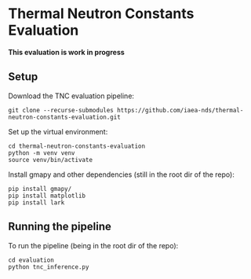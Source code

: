 # Thermal Neutron Constants Evaluation

**This evaluation is work in progress**

## Setup

Download the TNC evaluation pipeline:

```
git clone --recurse-submodules https://github.com/iaea-nds/thermal-neutron-constants-evaluation.git
```

Set up the virtual environment:

```
cd thermal-neutron-constants-evaluation
python -m venv venv
source venv/bin/activate
```

Install gmapy and other dependencies (still in the root dir of the repo):

```
pip install gmapy/
pip install matplotlib
pip install lark
```

## Running the pipeline 

To run the pipeline (being in the root dir of the repo):

```
cd evaluation
python tnc_inference.py
```
